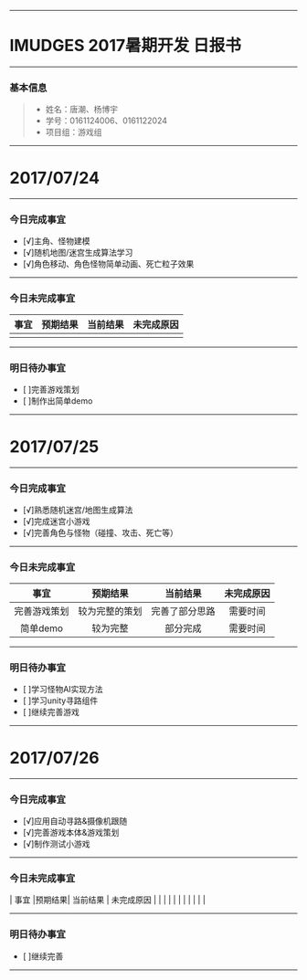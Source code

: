 
-------

# IMUDGES 2017暑期开发 日报书

-------


### 基本信息
> * 姓名：唐潮、杨博宇
> * 学号：0161124006、0161122024
> * 项目组：游戏组

-------


# 2017/07/24

-------

### 今日完成事宜
- [√]主角、怪物建模
- [√]随机地图/迷宫生成算法学习
- [√]角色移动、角色怪物简单动画、死亡粒子效果

-----
### 今日未完成事宜


| 事宜     |预期结果| 当前结果  | 未完成原因   | 
| :--------:  | :-----:  | :-----:  | :----:  |
|    |   |   |    |


------
### 明日待办事宜
- [ ]完善游戏策划
- [ ]制作出简单demo


-------


# 2017/07/25

-------

### 今日完成事宜
- [√]熟悉随机迷宫/地图生成算法
- [√]完成迷宫小游戏
- [√]完善角色与怪物（碰撞、攻击、死亡等）

-----
### 今日未完成事宜


| 事宜     |预期结果| 当前结果  | 未完成原因   | 
| :--------:  | :-----:  | :-----:  | :----:  |
| 完善游戏策划  | 较为完整的策划  | 完善了部分思路  | 需要时间 |
|  简单demo  | 较为完整  | 部分完成  |  需要时间  |


------
### 明日待办事宜
- [ ]学习怪物AI实现方法
- [ ]学习unity寻路组件
- [ ]继续完善游戏


------

# 2017/07/26

-------

### 今日完成事宜
- [√]应用自动寻路&摄像机跟随
- [√]完善游戏本体&游戏策划
- [√]制作测试小游戏

-----
### 今日未完成事宜


| 事宜     |预期结果| 当前结果  | 未完成原因   | 
|   |   |   | |
|   | |  |   |


------
### 明日待办事宜
- [ ]继续完善


------